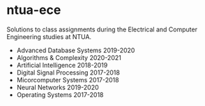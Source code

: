 # ntua-ece
Solutions to class assignments during the Electrical and Computer Engineering studies at NTUA.
* Advanced Database Systems 2019-2020
* Algorithms & Complexity 2020-2021
* Artificial Intelligence 2018-2019
* Digital Signal Processing 2017-2018
* Micorcomputer Systems 2017-2018
* Neural Networks 2019-2020
* Operating Systems 2017-2018